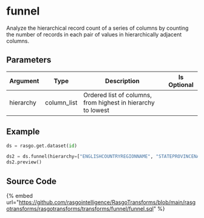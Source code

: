 

# funnel

Analyze the hierarchical record count of a series of columns by counting the number of records in each pair of values in hierarchically adjacent columns.

## Parameters

| Argument  |    Type     |                         Description                          | Is Optional |
| --------- | ----------- | ------------------------------------------------------------ | ----------- |
| hierarchy | column_list | Ordered list of columns, from highest in hierarchy to lowest |             |


## Example

```python
ds = rasgo.get.dataset(id)

ds2 = ds.funnel(hierarchy=["ENGLISHCOUNTRYREGIONNAME", "STATEPROVINCENAME", "CITY"])
ds2.preview()

```

## Source Code

{% embed url="https://github.com/rasgointelligence/RasgoTransforms/blob/main/rasgotransforms/rasgotransforms/transforms/funnel/funnel.sql" %}

